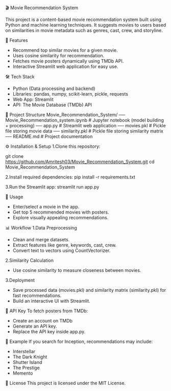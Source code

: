 🎬 Movie Recommendation System

This project is a content-based movie recommendation system built using Python and machine learning techniques. It suggests movies to users based on similarities in movie metadata such as genres, cast, crew, and storyline.

🚀 Features
- Recommend top similar movies for a given movie.
- Uses cosine similarity for recommendation.
- Fetches movie posters dynamically using TMDb API.
- Interactive Streamlit web application for easy use.

🛠️ Tech Stack
- Python (Data processing and backend)
- Libraries: pandas, numpy, scikit-learn, pickle, requests
- Web App: Streamlit
- API: The Movie Database (TMDb) API

📂 Project Structure
Movie_Recommendation_System/
── Movie_Recommendation_system.ipynb   # Jupyter notebook (model building + processing)
── app.py                              # Streamlit web application
── movies.pkl                          # Pickle file storing movie data
── similarity.pkl                      # Pickle file storing similarity matrix
── README.md                           # Project documentation


⚙️ Installation & Setup
1.Clone this repository:

git clone https://github.com/Amritesh03/Movie_Recommendation_System.git
cd Movie_Recommendation_System

2.Install required dependencies:
pip install -r requirements.txt

3.Run the Streamlit app:
streamlit run app.py

🎥 Usage
- Enter/select a movie in the app.
- Get top 5 recommended movies with posters.
- Explore visually appealing recommendations.

📊 Workflow
1.Data Preprocessing
   - Clean and merge datasets.
   - Extract features like genre, keywords, cast, crew.
   - Convert text to vectors using CountVectorizer.

2.Similarity Calculation
   - Use cosine similarity to measure closeness between movies.

3.Deployment
   - Save processed data (movies.pkl) and similarity matrix (similarity.pkl) for fast recommendations.
   - Build an interactive UI with Streamlit.

🔑 API Key
To fetch posters from TMDb:
   - Create an account on TMDb
   - Generate an API key.
   - Replace the API key inside app.py.

📌 Example
If you search for Inception, recommendations may include:
   - Interstellar
   - The Dark Knight
   - Shutter Island
   - The Prestige
   - Memento

📜 License
This project is licensed under the MIT License.
